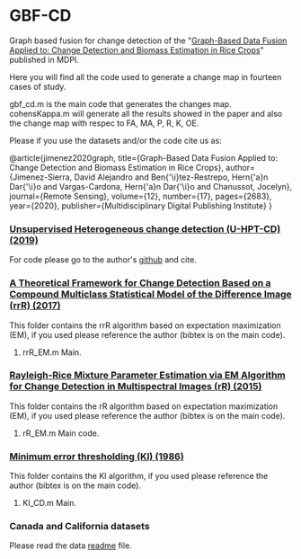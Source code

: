 # GBF-CD
Graph based fusion for change detection of the "[Graph-Based Data Fusion Applied to: Change Detection and Biomass Estimation in Rice Crops](https://www.mdpi.com/2072-4292/12/17/2683)" published in MDPI.

Here you will find all the code used to generate a change map in fourteen cases of study.

gbf_cd.m is the main code that generates the changes map.
cohensKappa.m will generate all the results showed in the paper and also the change map with respec to FA, MA, P, R, K, OE.

Please if you use the datasets and/or the code cite us as:

@article{jimenez2020graph,
  title={Graph-Based Data Fusion Applied to: Change Detection and Biomass Estimation in Rice Crops},
  author={Jimenez-Sierra, David Alejandro and Ben{\'\i}tez-Restrepo, Hern{\'a}n Dar{\'\i}o and Vargas-Cardona, Hern{\'a}n Dar{\'\i}o and Chanussot, Jocelyn},
  journal={Remote Sensing},
  volume={12},
  number={17},
  pages={2683},
  year={2020},
  publisher={Multidisciplinary Digital Publishing Institute}
}


### [Unsupervised Heterogeneous change detection (U-HPT-CD) (2019)](https://doi.org/10.1109/TGRS.2019.2930348)
  For code please go to the author's [github](https://github.com/llu025/Heterogeneous_CD) and cite.

### [A Theoretical Framework for Change Detection Based on a Compound Multiclass Statistical Model of the Difference Image (rrR) (2017)](https://doi.org/10.1109/TGRS.2017.2759663)
  This folder contains the rrR algorithm based on expectation maximization (EM), if you used please reference the author (bibtex is on the main code).
  
  1. rrR_EM.m Main.

### [Rayleigh-Rice Mixture Parameter Estimation via EM Algorithm for Change Detection in Multispectral Images (rR) (2015)](https://doi.org/10.1109/TIP.2015.2474710)
  This folder contains the rR algorithm based on expectation maximization (EM), if you used please reference the author (bibtex is on the main code).
  
  1. rR_EM.m Main code.


### [Minimum error thresholding (KI) (1986)](https://doi.org/10.1016/0031-3203(86)90030-0)

  This folder contains the KI algorithm, if you used please reference the author (bibtex is on the main code).
  
  1. KI_CD.m Main.
   

### Canada and California datasets

Please read the data [readme](https://github.com/DavidJimenezS/GBF-CD/tree/master/Data) file.
